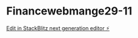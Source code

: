 # Financewebmange29-11

[Edit in StackBlitz next generation editor ⚡️](https://stackblitz.com/~/github.com/KamalJeet-07/Financewebmange29-11)